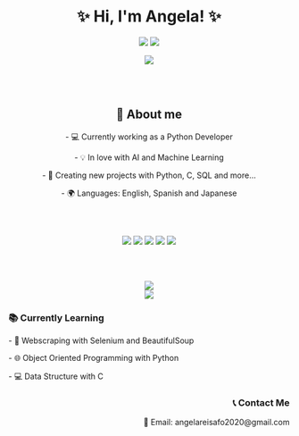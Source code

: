 <h1 align="center">✨ Hi, I'm Angela! ✨</h1>
<p align="center">
  <img src="https://github-readme-stats.vercel.app/api?username=AngelaAfonso&show_icons=true&theme=radical"/>
  <img src="https://github-readme-streak-stats.herokuapp.com/?user=AngelaAfonso&theme=radical"/>
</p>

<p align="center">
  <a href="https://www.linkedin.com/in/angela-afonso-5a8445321/"><img src="https://img.shields.io/badge/-LinkedIn-%230077B5?style=for-the-badge&logo=linkedin&logoColor=white"></a>
</p>

<br><br>

<div align="center">
  <h2>🌸 About me  </h2>
  <p>- 💻 Currently working as a Python Developer</p>
  <p>- 💡 In love with AI and Machine Learning </p>
  <p>- 🚀 Creating new projects with Python, C, SQL and more...  </p>
  <p>- 🌍 Languages: English, Spanish and Japanese</p>
</div>

<br><br>

<p align="center">
  <img src="https://img.shields.io/badge/C-00599C?style=for-the-badge&logo=c&logoColor=white">
  <img src="https://img.shields.io/badge/Python-3776AB?style=for-the-badge&logo=python&logoColor=white">
  <img src="https://img.shields.io/badge/CSS-1572B6?style=for-the-badge&logo=css3&logoColor=white">
  <img src="https://img.shields.io/badge/HTML-E34F26?style=for-the-badge&logo=html5&logoColor=white">
  <img src="https://img.shields.io/badge/SQL-4479A1?style=for-the-badge&logo=postgresql&logoColor=white">
</p>

<br><br>

<p align="center">
  <img src="https://img.shields.io/badge/System_Analysis_and_Development_Undergraduation_in_Progress...-0077B5?style=for-the-badge&logo=school&logoColor=white"><br>
  <img src="https://i.gifer.com/4V0h.gif">
</p>

<div align="left">
  <h3>📚 Currently Learning</h3>
  <p>- 🤖 Webscraping with Selenium and BeautifulSoup</p>
  <p>- 🌐 Object Oriented Programming with Python</p>
  <p>- 💻 Data Structure with C</p>
</div>

<div align="right">
  <h3>📞 Contact Me</h3>
  <p>📧 Email: angelareisafo2020@gmail.com</p>
</div>
